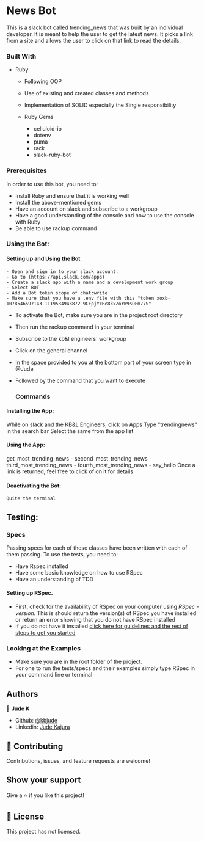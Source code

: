 # News Bot
This is a slack bot called trending_news that was built by an individual developer. It is meant to help the user to get the latest news. It picks a link from a site and allows the user to click on that link to read the details.


### Built With

- Ruby
    - Following OOP
    - Use of existing and created classes and methods
    - Implementation of SOLID especially the Single responsibility
    
    - Ruby Gems
      - celluloid-io
      - dotenv
      - puma
      - rack
      - slack-ruby-bot
      
### Prerequisites

In order to use this bot, you need to:
- Install Ruby and ensure that it is working well
- Install the above-mentioned gems
- Have an account on slack and subscribe to a workgroup
- Have a good understanding of the console and how to use the console with Ruby
- Be able to use rackup command

### Using the Bot:
#### Setting up and Using the Bot
	- Open and sign in to your slack account.
	- Go to (https://api.slack.com/apps)
	- Create a slack app with a name and a development work group
	- Select BOT
	- Add a Bot token scope of chat:write
	- Make sure that you have a .env file with this "token xoxb-1078546597143-1119584943872-9CFpjYcRe8kxZorW9sQEm77S"

- To activate the Bot, make sure you are in the project root directory
- Then run the rackup command in your terminal
- Subscribe to the kb&l engineers' workgroup
- Click on the general channel
- In the space provided to you at the bottom part of your screen type in @Jude
- Followed by the command that you want to execute

  ### Commands
#### Installing the App:
While on slack and the KB&L Engineers, click on Apps
Type "trendingnews" in the search bar
Select the same from the app list
#### Using the App:
get_most_trending_news
        - second_most_trending_news
        - third_most_trending_news
        - fourth_most_trending_news
        - say_hello
 Once a link is returned, feel free to click of on it for details

#### Deactivating the Bot:
    Quite the terminal

## Testing:
### Specs
Passing specs for each of these classes have been written with each of them passing. 
To use the tests, you need to:
 - Have Rspec installed
 - Have some basic knowledge on how to use RSpec
 - Have an understanding of TDD
 
 #### Setting up RSpec.
  - First, check for the availability of RSpec on your computer using *RSpec -version*. This is should return the version(s) of    RSpec you have installed or return an error showing that you do not have RSpec installed
  - If you do not have it installed [click here for guidelines and the rest of steps to get you started](https://rspec.info/)

### Looking at the Examples
 - Make sure you are in the root folder of the project.
 - For one to run the tests/specs and their examples simply type RSpec in your command line or terminal

## Authors

👤 **Jude K**

- Github: [@kbjude](https://github.com/kbjude)
- Linkedin: [Jude Kajura](www.linkedin.com/in/)

## 🤝 Contributing

Contributions, issues, and feature requests are welcome!

## Show your support

Give a ⭐️ if you like this project!

## 📝 License

This project has not licensed.

